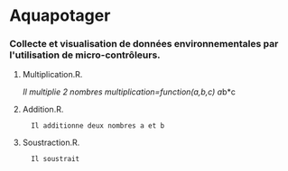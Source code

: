 # Aquapotager
### Collecte et visualisation de données environnementales par l'utilisation de micro-contrôleurs.

1. Multiplication.R.
   
    *Il multiplie 2 nombres
         multiplication=function(a,b,c)
         a*b*c

2. Addition.R.
   
         Il additionne deux nombres a et b

3. Soustraction.R.
   
         Il soustrait
